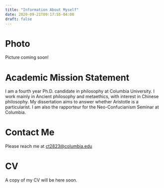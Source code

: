 ```yaml
---
title: "Information About Myself"
date: 2020-09-21T09:17:55-04:00
draft: false
---
```


# Photo

Picture coming soon!

# Academic Mission Statement

I am a fourth year Ph.D. candidate in philosophy at Columbia University. I work mainly in Ancient philosophy and metaethics, with interest in Chinese philosophy. My dissertation aims to answer whether Aristotle is a particularist. I am also the rapporteur for the Neo-Confucianism Seminar at Columbia.

# Contact Me

Please reach me at <ct2823@columbia.edu>

# CV

A copy of my CV will be here soon.
